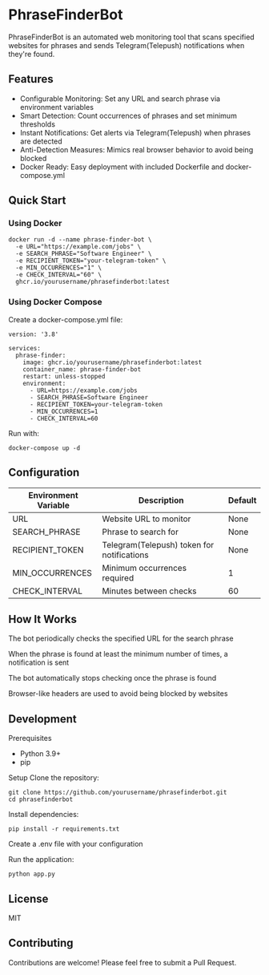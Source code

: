 # PhraseFinderBot
PhraseFinderBot is an automated web monitoring tool that scans specified websites for phrases and sends Telegram(Telepush) notifications when they're found.

## Features
- Configurable Monitoring: Set any URL and search phrase via environment variables
- Smart Detection: Count occurrences of phrases and set minimum thresholds
- Instant Notifications: Get alerts via Telegram(Telepush) when phrases are detected
- Anti-Detection Measures: Mimics real browser behavior to avoid being blocked
- Docker Ready: Easy deployment with included Dockerfile and docker-compose.yml

## Quick Start
### Using Docker
```
docker run -d --name phrase-finder-bot \
  -e URL="https://example.com/jobs" \
  -e SEARCH_PHRASE="Software Engineer" \
  -e RECIPIENT_TOKEN="your-telegram-token" \
  -e MIN_OCCURRENCES="1" \
  -e CHECK_INTERVAL="60" \
  ghcr.io/yourusername/phrasefinderbot:latest
```
### Using Docker Compose
Create a docker-compose.yml file:
```
version: '3.8'

services:
  phrase-finder:
    image: ghcr.io/yourusername/phrasefinderbot:latest
    container_name: phrase-finder-bot
    restart: unless-stopped
    environment:
      - URL=https://example.com/jobs
      - SEARCH_PHRASE=Software Engineer
      - RECIPIENT_TOKEN=your-telegram-token
      - MIN_OCCURRENCES=1
      - CHECK_INTERVAL=60
```
Run with:
```
docker-compose up -d
```
## Configuration
|Environment Variable |	Description |	Default |
| ------------------- | ----------- | ------- |
|URL |	Website URL to monitor |	None |
|SEARCH_PHRASE |	Phrase to search for |	None |
|RECIPIENT_TOKEN |	Telegram(Telepush) token for notifications |	None |
|MIN_OCCURRENCES |	Minimum occurrences required |	1 |
|CHECK_INTERVAL |	Minutes between checks |	60 |

## How It Works
The bot periodically checks the specified URL for the search phrase

When the phrase is found at least the minimum number of times, a notification is sent

The bot automatically stops checking once the phrase is found

Browser-like headers are used to avoid being blocked by websites

## Development
Prerequisites
- Python 3.9+
- pip

Setup
Clone the repository:
```
git clone https://github.com/yourusername/phrasefinderbot.git
cd phrasefinderbot
```
Install dependencies:
```
pip install -r requirements.txt
```
Create a .env file with your configuration

Run the application:
```
python app.py
```
## License
MIT

## Contributing
Contributions are welcome! Please feel free to submit a Pull Request.
